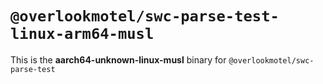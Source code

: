 # `@overlookmotel/swc-parse-test-linux-arm64-musl`

This is the **aarch64-unknown-linux-musl** binary for `@overlookmotel/swc-parse-test`
